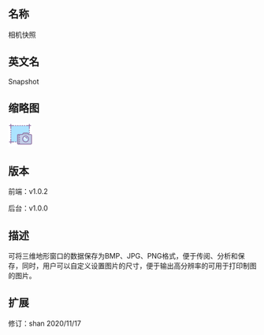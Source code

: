 ## 名称
相机快照

## 英文名
Snapshot

## 缩略图
![](./logo.png)

## 版本
前端：v1.0.2

后台：v1.0.0  

## 描述
可将三维地形窗口的数据保存为BMP、JPG、PNG格式，便于传阅、分析和保存，同时，用户可以自定义设置图片的尺寸，便于输出高分辨率的可用于打印制图的图片。

## 扩展
修订：shan 2020/11/17